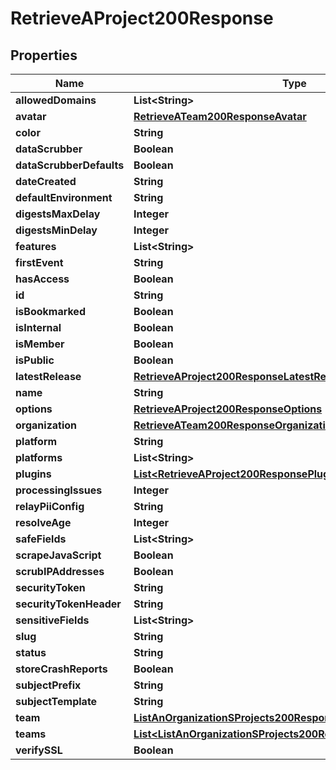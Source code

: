 

# RetrieveAProject200Response


## Properties

| Name | Type | Description | Notes |
|------------ | ------------- | ------------- | -------------|
|**allowedDomains** | **List&lt;String&gt;** |  |  |
|**avatar** | [**RetrieveATeam200ResponseAvatar**](RetrieveATeam200ResponseAvatar.md) |  |  |
|**color** | **String** |  |  |
|**dataScrubber** | **Boolean** |  |  |
|**dataScrubberDefaults** | **Boolean** |  |  |
|**dateCreated** | **String** |  |  |
|**defaultEnvironment** | **String** |  |  |
|**digestsMaxDelay** | **Integer** |  |  |
|**digestsMinDelay** | **Integer** |  |  |
|**features** | **List&lt;String&gt;** |  |  |
|**firstEvent** | **String** |  |  |
|**hasAccess** | **Boolean** |  |  |
|**id** | **String** |  |  |
|**isBookmarked** | **Boolean** |  |  |
|**isInternal** | **Boolean** |  |  |
|**isMember** | **Boolean** |  |  |
|**isPublic** | **Boolean** |  |  |
|**latestRelease** | [**RetrieveAProject200ResponseLatestRelease**](RetrieveAProject200ResponseLatestRelease.md) |  |  |
|**name** | **String** |  |  |
|**options** | [**RetrieveAProject200ResponseOptions**](RetrieveAProject200ResponseOptions.md) |  |  |
|**organization** | [**RetrieveATeam200ResponseOrganization**](RetrieveATeam200ResponseOrganization.md) |  |  |
|**platform** | **String** |  |  |
|**platforms** | **List&lt;String&gt;** |  |  |
|**plugins** | [**List&lt;RetrieveAProject200ResponsePluginsInner&gt;**](RetrieveAProject200ResponsePluginsInner.md) |  |  [optional] |
|**processingIssues** | **Integer** |  |  |
|**relayPiiConfig** | **String** |  |  |
|**resolveAge** | **Integer** |  |  |
|**safeFields** | **List&lt;String&gt;** |  |  |
|**scrapeJavaScript** | **Boolean** |  |  |
|**scrubIPAddresses** | **Boolean** |  |  |
|**securityToken** | **String** |  |  |
|**securityTokenHeader** | **String** |  |  |
|**sensitiveFields** | **List&lt;String&gt;** |  |  |
|**slug** | **String** |  |  |
|**status** | **String** |  |  |
|**storeCrashReports** | **Boolean** |  |  |
|**subjectPrefix** | **String** |  |  |
|**subjectTemplate** | **String** |  |  |
|**team** | [**ListAnOrganizationSProjects200ResponseInnerTeamsInner**](ListAnOrganizationSProjects200ResponseInnerTeamsInner.md) |  |  |
|**teams** | [**List&lt;ListAnOrganizationSProjects200ResponseInnerTeamsInner&gt;**](ListAnOrganizationSProjects200ResponseInnerTeamsInner.md) |  |  |
|**verifySSL** | **Boolean** |  |  |



